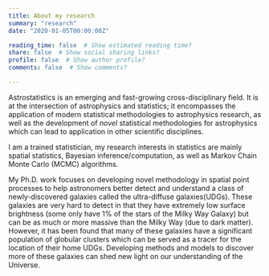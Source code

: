 ```yaml
---
title: About my research
summary: "research"
date: "2020-01-05T00:00:00Z"

reading_time: false  # Show estimated reading time?
share: false  # Show social sharing links?
profile: false  # Show author profile?
comments: false  # Show comments?

---
```


Astrostatistics is an emerging and fast-growing cross-disciplinary field. It is at the intersection of astrophysics and statistics; it encompasses the application of modern statistical methodologies to astrophysics research, as well as the development of *novel* statistical methodologies for astrophysics which can lead to application in other scientific disciplines. 

I am a trained statistician, my research interests in statistics are mainly spatial statistics, Bayesian inference/computation, as well as Markov Chain Monte Carlo (MCMC) algorithms.

My Ph.D. work focuses on developing novel methodology in spatial point processes to help astronomers better detect and understand a class of newly-discovered galaxies called the ultra-diffuse galaxies(UDGs). These galaxies are very hard to detect in that they have extremely low surface brightness (some only have 1% of the stars of the Milky Way Galaxy) but can be as much or more massive than the Milky Way (due to dark matter). However, it has been found that many of these galaxies have a significant population of globular clusters which can be served as a tracer for the location of their home UDGs. Developing methods and models to discover more of these galaxies can shed new light on our understanding of the Universe.
